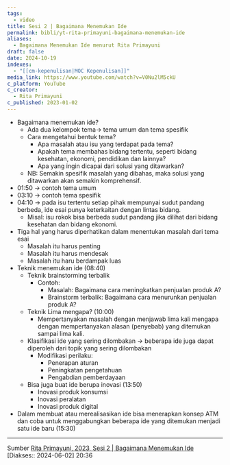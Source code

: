 ```yaml
---
tags:
  - video
title: Sesi 2 | Bagaimana Menemukan Ide
permalink: bibli/yt-rita-primayuni-bagaimana-menemukan-ide
aliases:
  - Bagaimana Menemukan Ide menurut Rita Primayuni
draft: false
date: 2024-10-19
indexes:
  - "[[cm-kepenulisan|MOC Kepenulisan]]"
media_link: https://www.youtube.com/watch?v=V0Nu2lM5ckU
c_platform: YouTube
c_creator:
  - Rita Primayuni
c_published: 2023-01-02
---
```


- Bagaimana menemukan ide?
	- Ada dua kelompok tema→ tema umum dan tema spesifik
	- Cara mengetahui bentuk tema?
		- Apa masalah atau isu yang terdapat pada tema?
		- Apakah tema membahas bidang tertentu, seperti bidang kesehatan, ekonomi, pendidikan dan lainnya?
		- Apa yang ingin dicapai dari solusi yang ditawarkan?
	- NB: Semakin spesifik masalah yang dibahas, maka solusi yang ditawarkan akan semakin komprehensif.
- 01:50 → contoh tema umum
- 03:10 → contoh tema spesifik
- 04:10 → pada isu tertentu setiap pihak mempunyai sudut pandang berbeda, ide esai punya keterkaitan dengan lintas bidang.
	- Misal: isu rokok bisa berbeda sudut pandang jika dilihat dari bidang kesehatan dan bidang ekonomi.
- Tiga hal yang harus diperhatikan dalam menentukan masalah dari tema esai
	- Masalah itu harus penting
	- Masalah itu harus mendesak
	- Masalah itu haru berdampak luas
- Teknik menemukan ide (08:40)
	- Teknik brainstorming terbalik
		- Contoh: 
			- Masalah: Bagaimana cara meningkatkan penjualan produk A?
			- Brainstorm terbalik: Bagaimana cara menurunkan penjualan produk A?
	- Teknik Lima mengapa? (10:00)
		- Mempertanyakan masalah dengan menjawab lima kali mengapa dengan mempertanyakan alasan (penyebab) yang ditemukan sampai lima kali.
	- Klasifikasi ide yang sering dilombakan → beberapa ide juga dapat diperoleh dari topik yang sering dilombakan
		- Modifikasi perilaku:
			- Penerapan aturan
			- Peningkatan pengetahuan
			- Pengabdian pemberdayaan
	- Bisa juga buat ide berupa inovasi (13:50)
		- Inovasi produk konsumsi
		- Inovasi peralatan
		- Inovasi produk digital
- Dalam membuat atau merealisasikan ide bisa menerapkan konsep ATM dan coba untuk menggabungkan beberapa ide yang ditemukan menjadi satu ide baru (15:30)




---
Sumber [Rita Primayuni, 2023, Sesi 2 | Bagaimana Menemukan Ide](https://www.youtube.com/watch?v=V0Nu2lM5ckU) [Diakses:: 2024-06-02] 20:36